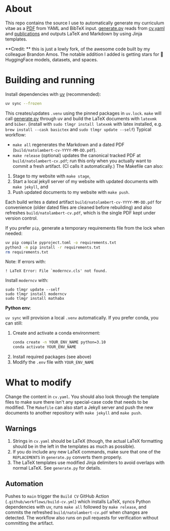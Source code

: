 # About
This repo contains the source I use to automatically generate
my curriculum vitae as a
[PDF](https://natolambert.com/cv)
from YAML and BibTeX input.
[generate.py](generate.py) reads from [cv.yaml](cv.yaml) and
[publications](publications) and outputs LaTeX and Markdown
by using Jinja templates.

**Credit: ** this is just a lowly fork, of the awesome code built by my colleague Brandon Amos.
The notable addition I added is getting stars for 🤗 HuggingFace models, datasets, and spaces.

# Building and running
Install dependencies with [uv](https://docs.astral.sh/uv/) (recommended):

```bash
uv sync --frozen
```

This creates/updates `.venv` using the pinned packages in `uv.lock`.
`make` will call [generate.py](generate.py) through uv and
build the LaTeX documents with `latexmk` and `biber`. (install with `sudo tlmgr install latexmk` with latex installed, e.g. `brew install --cask basictex` and `sudo tlmgr update --self`)
Typical workflow:

- `make all` regenerates the Markdown and a dated PDF (`build/natolambert-cv-YYYY-MM-DD.pdf`).
- `make release` (optional) updates the canonical tracked PDF at `build/natolambert-cv.pdf`; run this only when you actually want to commit a fresh artifact. (CI calls it automatically.)
The Makefile can also:

1. Stage to my website with `make stage`,
2. Start a local jekyll server of my website with updated
  documents with `make jekyll`, and
3. Push updated documents to my website with `make push`.

Each build writes a dated artifact `build/natolambert-cv-YYYY-MM-DD.pdf` for convenience (older dated files are cleaned before rebuilding) and also refreshes `build/natolambert-cv.pdf`, which is the single PDF kept under version control.

If you prefer `pip`, generate a temporary requirements file from the lock when needed:
```bash
uv pip compile pyproject.toml -o requirements.txt
python3 -m pip install -r requirements.txt
rm requirements.txt
```

Note: If errors with:
```
! LaTeX Error: File `moderncv.cls' not found.
```
Install `moderncv` with:
```
sudo tlmgr update --self
sudo tlmgr install moderncv
sudo tlmgr install mathabx
```

**Python env**:

`uv sync` will provision a local `.venv` automatically. If you prefer conda, you can still:
1. Create and activate a conda environment:
   ```bash
   conda create -n YOUR_ENV_NAME python=3.10
   conda activate YOUR_ENV_NAME
   ```
2. Install required packages (see above)
3. Modify the `.env` file with `YOUR_ENV_NAME`



# What to modify
Change the content in `cv.yaml`.
You should also look through the template files to make sure there isn't any
special-case code that needs to be modified.
The `Makefile` can also start a Jekyll server and push the
new documents to another repository with `make jekyll` and `make push`.

## Warnings
1. Strings in `cv.yaml` should be LaTeX (though, the actual LaTeX formatting
   should be in the left in the templates as much as possible).
2. If you do include any new LaTeX commands, make sure that one of the
   `REPLACEMENTS` in `generate.py` converts them properly.
3. The LaTeX templates use modified Jinja delimiters to avoid overlaps with
   normal LaTeX. See `generate.py` for details.

## Automation
Pushes to `main` trigger the `Build CV` GitHub Action (`.github/workflows/build-cv.yml`) which installs LaTeX, syncs Python dependencies with uv, runs `make all` followed by `make release`, and commits the refreshed `build/natolambert-cv.pdf` when changes are detected. The workflow also runs on pull requests for verification without committing the artifact.
